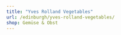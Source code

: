 ```yaml
---
title: "Yves Rolland Vegetables"
url: /edinburgh/yves-rolland-vegetables/
shop: Gemüse & Obst
---
```

